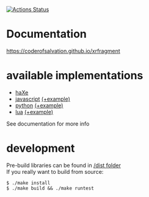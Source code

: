 <link rel="stylesheet" href="doc/style.css"/>
<link href="https://fonts.cdnfonts.com/css/montserrat" rel="stylesheet"/>

[![Actions Status](https://github.com/coderofsalvation/xrfragment/workflows/test/badge.svg)](https://github.com/coderofsalvation/xrfragment/actions)

# Documentation 

https://coderofsalvation.github.io/xrfragment

# available implementations

* [haXe](src/xrfragment)
* [javascript](dist/xrfragment.js) [(+example)](test/test.js)
* [python](dist/xrfragment.py) [(+example)](test/test.py)
* [lua](dist/xrfragment.lua) [(+example)](test/test.lua)

See documentation for more info

# development

Pre-build libraries can be found in [/dist folder](dist)<br>
If you really want to build from source:

```
$ ./make install
$ ./make build && ./make runtest
```
